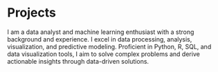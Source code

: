 # Projects
I am a data analyst and machine learning enthusiast with a strong background and experience. I excel in data processing, analysis, visualization, and predictive modeling. Proficient in Python, R, SQL, and data visualization tools, I aim to solve complex problems and derive actionable insights through data-driven solutions.
